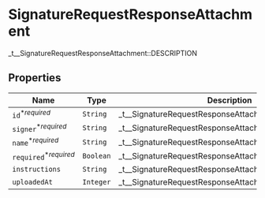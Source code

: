 

# SignatureRequestResponseAttachment

_t__SignatureRequestResponseAttachment::DESCRIPTION

## Properties

| Name | Type | Description | Notes |
|------------ | ------------- | ------------- | -------------|
| `id`<sup>*_required_</sup> | ```String``` |  _t__SignatureRequestResponseAttachment::ID  |  |
| `signer`<sup>*_required_</sup> | ```String``` |  _t__SignatureRequestResponseAttachment::SIGNER  |  |
| `name`<sup>*_required_</sup> | ```String``` |  _t__SignatureRequestResponseAttachment::NAME  |  |
| `required`<sup>*_required_</sup> | ```Boolean``` |  _t__SignatureRequestResponseAttachment::REQUIRED  |  |
| `instructions` | ```String``` |  _t__SignatureRequestResponseAttachment::INSTRUCTIONS  |  |
| `uploadedAt` | ```Integer``` |  _t__SignatureRequestResponseAttachment::UPLOADED_AT  |  |



